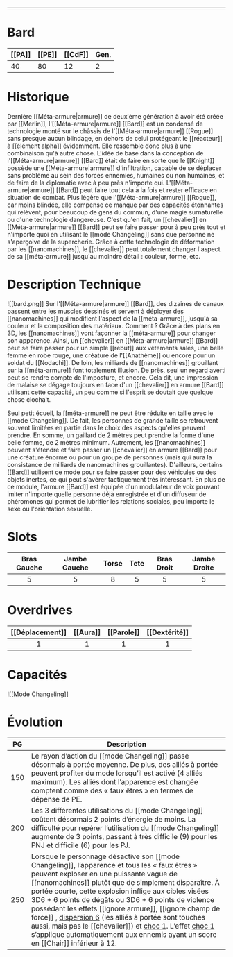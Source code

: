 
___
# Bard

| [[PA]] | [[PE]] | [[CdF]] | Gen. |
| ------ | ------ | ------- | ---- |
| 40     | 80     | 12      | 2    |
# Historique

Dernière [[Méta-armure|armure]] de deuxième génération à avoir été créée par [[Merlin]], l'[[Méta-armure|armure]] [[Bard]] est un condensé de technologie monté sur le châssis de l'[[Méta-armure|armure]] [[Rogue]] sans presque aucun blindage, en dehors de celui protégeant le [[réacteur]] à [[élément alpha]] évidemment. Elle ressemble donc plus à une combinaison qu'à autre chose. L'idée de base dans la conception de l'[[Méta-armure|armure]] [[Bard]] était de faire en sorte que le [[Knight]] possède une [[Méta-armure|armure]] d'infiltration, capable de se déplacer sans problème au sein des forces ennemies, humaines ou non humaines, et de faire de la diplomatie avec à peu près n'importe qui. L'[[Méta-armure|armure]] [[Bard]] peut faire tout cela à la fois et rester efficace en situation de combat. Plus légère que l'[[Méta-armure|armure]] [[Rogue]], car moins blindée, elle compense ce manque par des capacités étonnantes qui relèvent, pour beaucoup de gens du commun, d'une magie surnaturelle ou d'une technologie dangereuse. C'est qu'en fait, un [[chevalier]] en [[Méta-armure|armure]] [[Bard]] peut se faire passer pour à peu près tout et n'importe quoi en utilisant le [[mode Changeling]] sans que personne ne s'aperçoive de la supercherie. Grâce à cette technologie de déformation par les [[nanomachines]], le [[chevalier]] peut totalement changer l'aspect de sa [[méta-armure]] jusqu'au moindre détail : couleur, forme, etc.

# Description Technique
![[bard.png]]
Sur l'[[Méta-armure|armure]] [[Bard]], des dizaines de canaux passent entre les muscles dessinés et servent à déployer des [[nanomachines]] qui modifient l'aspect de la [[méta-armure]], jusqu'à sa couleur et la composition des matériaux. Comment ? Grâce à des plans en 3D, les [[nanomachines]] vont façonner la [[méta-armure]] pour changer son apparence. Ainsi, un [[chevalier]] en [[Méta-armure|armure]] [[Bard]] peut se faire passer pour un simple [[rebut]] aux vêtements sales, une belle femme en robe rouge, une créature de l'[[Anathème]] ou encore pour un soldat du [[Nodachi]]. De loin, les milliards de [[nanomachines]] grouillant sur la [[méta-armure]] font totalement illusion. De près, seul un regard averti peut se rendre compte de l'imposture, et encore. Cela dit, une impression de malaise se dégage toujours en face d'un [[chevalier]] en armure [[Bard]] utilisant cette capacité, un peu comme si l'esprit se doutait que quelque chose clochait.

Seul petit écueil, la [[méta-armure]] ne peut être réduite en taille avec le [[mode Changeling]]. De fait, les personnes de grande taille se retrouvent souvent limitées en partie dans le choix des aspects qu'elles peuvent prendre. En somme, un gaillard de 2 mètres peut prendre la forme d'une belle femme, de 2 mètres minimum. Autrement, les [[nanomachines]] peuvent s'étendre et faire passer un [[chevalier]] en armure [[Bard]] pour une créature énorme ou pour un groupe de personnes (mais qui aura la consistance de milliards de nanomachines grouillantes). D'ailleurs, certains [[Bard]] utilisent ce mode pour se faire passer pour des véhicules ou des objets inertes, ce qui peut s'avérer tactiquement très intéressant. En plus de ce module, l'armure [[Bard]] est équipée d'un modulateur de voix pouvant imiter n'importe quelle personne déjà enregistrée et d'un diffuseur de phéromones qui permet de lubrifier les relations sociales, peu importe le sexe ou l'orientation sexuelle.

# Slots

| Bras Gauche | Jambe Gauche | Torse | Tete | Bras Droit | Jambe Droite |
| :---------: | :----------: | :---: | :--: | :--------: | :----------: |
|      5      |      5       |   8   |  5   |     5      |      5       |
# Overdrives

| [[Déplacement]] | [[Aura]] | [[Parole]] | [[Dextérité]] |
| :-------------: | :------: | :--------: | :-----------: |
|        1        |    1     |     1      |       1       |

# Capacités
![[Mode Changeling]]
# Évolution
| PG  | Description                                                                                                                                                                                                                                                                                                                                                                                                                                                                                                                                                                                                         |
| :-: | ------------------------------------------------------------------------------------------------------------------------------------------------------------------------------------------------------------------------------------------------------------------------------------------------------------------------------------------------------------------------------------------------------------------------------------------------------------------------------------------------------------------------------------------------------------------------------------------------------------------- |
| 150 | Le rayon d’action du [[mode Changeling]] passe désormais à portée moyenne. De plus, des alliés à portée peuvent profiter du mode lorsqu’il est activé (4 alliés maximum). Les alliés dont l’apparence est changée comptent comme des « faux êtres » en termes de dépense de PE.                                                                                                                                                                                                                                                                                                                                     |
| 200 | Les 3 différentes utilisations du [[mode Changeling]] coûtent désormais 2 points d’énergie de moins. La difficulté pour repérer l’utilisation du [[mode Changeling]] augmente de 3 points, passant à très difficile (9) pour les PNJ et difficile (6) pour les PJ.                                                                                                                                                                                                                                                                                                                                                  |
| 250 | Lorsque le personnage désactive son [[mode Changeling]], l’apparence et tous les « faux êtres » peuvent exploser en une puissante vague de [[nanomachines]] plutôt que de simplement disparaître. À portée courte, cette explosion inflige aux cibles visées 3D6 + 6 points de dégâts ou 3D6 + 6 points de violence possédant les effets [[ignore armure]], [[ignore champ de force]] , [dispersion 6](Dispersion) (les alliés à portée sont touchés aussi, mais pas le [[chevalier]]) et [choc 1](Choc). L’effet [choc 1](Choc) s’applique automatiquement aux ennemis ayant un score en [[Chair]] inférieur à 12. |
